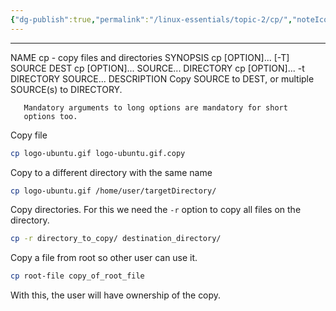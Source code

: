 ```yaml
---
{"dg-publish":true,"permalink":"/linux-essentials/topic-2/cp/","noteIcon":"1"}
---
```


---
NAME
       cp - copy files and directories
SYNOPSIS
       cp [OPTION]... [-T] SOURCE DEST
       cp [OPTION]... SOURCE... DIRECTORY
       cp [OPTION]... -t DIRECTORY SOURCE...
DESCRIPTION
       Copy SOURCE to DEST, or multiple SOURCE(s) to DIRECTORY.

       Mandatory arguments to long options are mandatory for short
       options too.

Copy file
```bash
cp logo-ubuntu.gif logo-ubuntu.gif.copy
```

Copy to a different directory with the same name
```bash
cp logo-ubuntu.gif /home/user/targetDirectory/
```

Copy directories. For this we need the `-r` option to copy all files on the directory.
```bash
cp -r directory_to_copy/ destination_directory/
```

Copy a file from root so other user can use it.
```bash
cp root-file copy_of_root_file
```
With this, the user will have ownership of the copy.